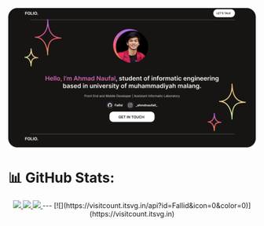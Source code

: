 <div align="center">
  <a href = "https://fallidblog.000webhostapp.com/">
  <img src="https://github.com/Fallid/Fallid/blob/main/BannerGithub.png"/>
  </a>
</div>

# 📊 GitHub Stats:
<div align="center">
  <p align="center">
  <a href="https://github.com/Fallid">
    <img height="180em" src="https://github-readme-stats.vercel.app/api?username=Fallid&theme=vue-dark&hide_border=true&include_all_commits=false&count_private=false"/>
    <img height="180em" src="https://github-readme-stats.vercel.app/api/top-langs/?username=Fallid&theme=vue-dark&hide_border=true&include_all_commits=false&count_private=false&layout=compact"/>
    <img height="180em" src="https://github-readme-streak-stats.herokuapp.com/?user=Fallid&theme=vue-dark&hide_border=true"/>
  </a>
    ---
    [![](https://visitcount.itsvg.in/api?id=Fallid&icon=0&color=0)](https://visitcount.itsvg.in)
  </p>
</div>
